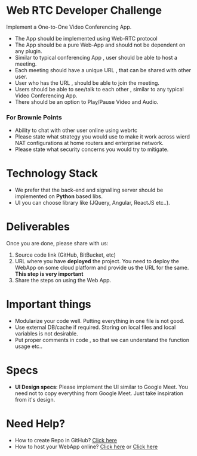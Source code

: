 # Web RTC Developer Challenge 

Implement a One-to-One Video Conferencing App.  

* The App should be implemented using Web-RTC protocol 
* The App should be a pure Web-App and should not be dependent on any plugin.
* Similar to typical conferencing App , user should be able to host a meeting.
* Each meeting should have a unique URL , that can be shared with other user.
* User who has the URL , should be able to join the meeting.
* Users should be able to see/talk to each other , similar to any typical Video Conferencing App.
* There should be an option to Play/Pause Video and Audio.

### For Brownie Points

* Ability to chat with other user online using webrtc
* Please state what strategy you would use to make it work across wierd NAT configurations at home routers and enterprise network.
* Please state what security concerns you would try to mitigate.

# Technology Stack

* We prefer that the back-end and signalling server should be implemented on **Python** based libs.
* UI you can choose library like (JQuery, Angular, ReactJS etc..).

# Deliverables

Once you are done, please share with us:
1. Source code link (GitHub, BitBucket, etc)
2. URL where you have **deployed** the project. You need to deploy the WebApp on some cloud platform and provide us the URL for the same. **This step is very important** 
3. Share the steps on using the Web App.

# Important things

* Modularize your code well. Putting everything in one file is not good.
* Use external DB/cache if required. Storing on local files and local variables is not desirable.
* Put proper comments in code , so that we can understand the function usage etc..

# Specs

* **UI Design specs**: Please implement the UI similar to Google Meet. You need not to copy everything from Google Meet. Just take inspiration from it's design.

# Need Help?

* How to create Repo in GitHub? [Click here](https://guides.github.com/activities/hello-world/) 
* How to host your WebApp online? [Click here](https://gist.github.com/TylerFisher/6127328) or [Click here](https://pages.github.com/)

